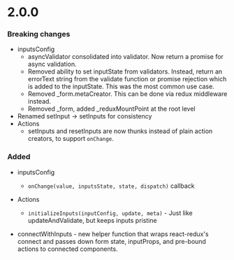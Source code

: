 # 2.0.0
### Breaking changes
- inputsConfig
    - asyncValidator consolidated into validator. Now return a promise for async validation.
    - Removed ability to set inputState from validators. Instead, return an errorText string from the validate 
        function or promise rejection which is added to the inputState. This was the most common use case.
    - Removed _form.metaCreator. This can be done via redux middleware instead.
    - Removed _form, added _reduxMountPoint at the root level
- Renamed setInput -> setInputs for consistency 
- Actions
    - setInputs and resetInputs are now thunks instead of plain action creators, to support `onChange`. 
   
    
### Added
- inputsConfig 
    - `onChange(value, inputsState, state, dispatch)` callback 
    
- Actions
    - `initializeInputs(inputConfig, update, meta)` - Just like updateAndValidate, but keeps inputs pristine
    
- connectWithInputs - new helper function that wraps react-redux's connect and passes down form state, inputProps, 
    and pre-bound actions to connected components.
    
